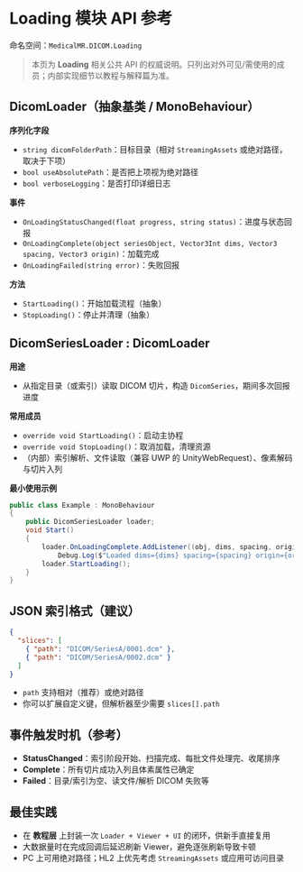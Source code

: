 # Loading 模块 API 参考

命名空间：`MedicalMR.DICOM.Loading`

> 本页为 **Loading** 相关公共 API 的权威说明。只列出对外可见/需使用的成员；内部实现细节以教程与解释篇为准。

## DicomLoader（抽象基类 / MonoBehaviour）

**序列化字段**

* `string dicomFolderPath`：目标目录（相对 `StreamingAssets` 或绝对路径，取决于下项）
* `bool useAbsolutePath`：是否把上项视为绝对路径
* `bool verboseLogging`：是否打印详细日志

**事件**

* `OnLoadingStatusChanged(float progress, string status)`：进度与状态回报
* `OnLoadingComplete(object seriesObject, Vector3Int dims, Vector3 spacing, Vector3 origin)`：加载完成
* `OnLoadingFailed(string error)`：失败回报

**方法**

* `StartLoading()`：开始加载流程（抽象）
* `StopLoading()`：停止并清理（抽象）

## DicomSeriesLoader : DicomLoader

**用途**

* 从指定目录（或索引）读取 DICOM 切片，构造 `DicomSeries`，期间多次回报进度

**常用成员**

* `override void StartLoading()`：启动主协程
* `override void StopLoading()`：取消加载，清理资源
* （内部）索引解析、文件读取（兼容 UWP 的 UnityWebRequest）、像素解码与切片入列

**最小使用示例**

```csharp
public class Example : MonoBehaviour
{
    public DicomSeriesLoader loader;
    void Start()
    {
        loader.OnLoadingComplete.AddListener((obj, dims, spacing, origin) =>
            Debug.Log($"Loaded dims={dims} spacing={spacing} origin={origin}"));
        loader.StartLoading();
    }
}
```

## JSON 索引格式（建议）

```json
{
  "slices": [
    { "path": "DICOM/SeriesA/0001.dcm" },
    { "path": "DICOM/SeriesA/0002.dcm" }
  ]
}
```

* `path` 支持相对（推荐）或绝对路径
* 你可以扩展自定义键，但解析器至少需要 `slices[].path`

## 事件触发时机（参考）

* **StatusChanged**：索引阶段开始、扫描完成、每批文件处理完、收尾排序
* **Complete**：所有切片成功入列且体素属性已确定
* **Failed**：目录/索引为空、读文件/解析 DICOM 失败等

## 最佳实践

* 在 **教程层** 上封装一次 `Loader + Viewer + UI` 的闭环，供新手直接复用
* 大数据量时在完成回调后延迟刷新 Viewer，避免逐张刷新导致卡顿
* PC 上可用绝对路径；HL2 上优先考虑 `StreamingAssets` 或应用可访问目录